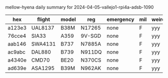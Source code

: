 mellow-hyena daily summary for 2024-04-05-vallejo1-rpi4a-adsb-1090

|hex|flight|model|reg|emergency|mil|weirdo|
|--|--|--|--|--|--|--|
|a123e3|UAL8137|B38M|N17265|none|F|yyy|
|76cce4|SIA33|A359|9V-SGD|none|F|yyy|
|aab146|SWA4131|B737|N7885A|none|F|yyy|
|ac9abc|DAL880|B739|N911DQ|none|F|yyy|
|a4340e|CMD70|BE20|N370CS|none|F|yyy|
|ad639e|ASA1295|B39M|N962AK|none|F|yyy|

